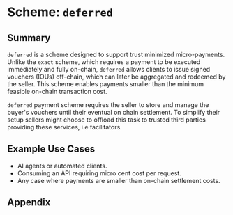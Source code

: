 # Scheme: `deferred`

## Summary

`deferred` is a scheme designed to support trust minimized micro-payments. Unlike the `exact` scheme, which requires a payment to be executed immediately and fully on-chain, `deferred` allows clients to issue signed vouchers (IOUs) off-chain, which can later be aggregated and redeemed by the seller. This scheme enables payments smaller than the minimum feasible on-chain transaction cost.

`deferred` payment scheme requires the seller to store and manage the buyer's vouchers until their eventual on chain settlement. To simplify their setup sellers might choose to offload this task to trusted third parties providing these services, i.e facilitators.

## Example Use Cases

- AI agents or automated clients.
- Consuming an API requiring micro cent cost per request.
- Any case where payments are smaller than on-chain settlement costs.

## Appendix